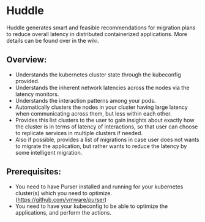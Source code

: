 # Huddle
Huddle generates smart and feasible recommendations for migration plans to reduce overall latency in distributed containerized applications. More details can be found over in the wiki.
## Overview:
- Understands the kubernetes cluster state through the kubeconfig provided. 
- Understands the inherent network latencies across the nodes via the latency monitors.
- Understands the interaction patterns among your pods.
- Automatically clusters the nodes in your cluster having large latency when communicating across them, but less within each other.
- Provides this list clusters to the user to gain insights about exactly how the cluster is in terms of latency of interactions, so that user can choose to replicate services in multiple clusters if needed.
- Also if possible, provides a list of migrations in case user does not wants to migrate the application, but rather wants to reduce the latency by some intelligent migration.
## Prerequisites: 
- You need to have Purser installed and running for your kubernetes cluster(s) which you need to optimize. (https://github.com/vmware/purser)
- You need to have your kubeconfig to be able to optimize the applications, and perform the actions.
